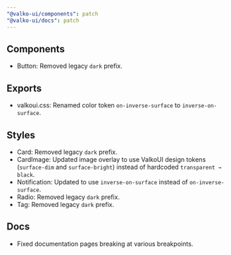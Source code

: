 ```yaml
---
"@valko-ui/components": patch
"@valko-ui/docs": patch
---
```


## Components
  - Button: Removed legacy `dark` prefix.

## Exports
  - valkoui.css: Renamed color token `on-inverse-surface` to `inverse-on-surface`.

## Styles
  - Card: Removed legacy `dark` prefix.
  - CardImage: Updated image overlay to use ValkoUI design tokens (`surface-dim` and `surface-bright`) instead of hardcoded `transparent → black`.
  - Notification: Updated to use `inverse-on-surface` instead of `on-inverse-surface`.
  - Radio: Removed legacy `dark` prefix.
  - Tag: Removed legacy `dark` prefix.

## Docs
  - Fixed documentation pages breaking at various breakpoints.
